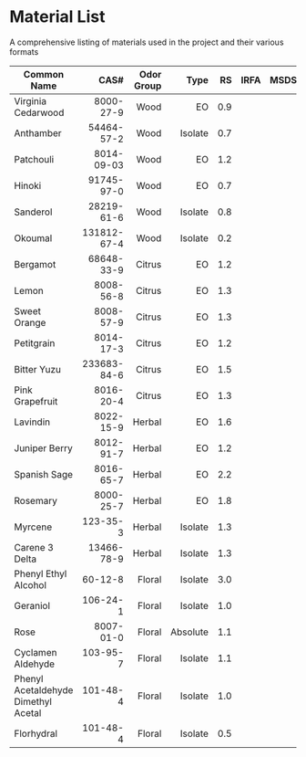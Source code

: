 # Material List
A comprehensive listing of materials used in the project and their various formats

| Common Name                         | CAS#           | Odor Group | Type     | RS  | IRFA | MSDS |
|-------------------------------------|---------------:|-----------:|---------:|----:|-----:|-----:|
| Virginia Cedarwood                  |      8000-27-9 |       Wood | EO       | 0.9 |      |      |
| Anthamber                           |     54464-57-2 |       Wood | Isolate  | 0.7 |      |      |
| Patchouli                           |     8014-09-03 |       Wood | EO       | 1.2 |      |      |
| Hinoki                              |     91745-97-0 |       Wood | EO       | 0.7 |      |      |
| Sanderol                            |     28219-61-6 |       Wood | Isolate  | 0.8 |      |      |
| Okoumal                             |    131812-67-4 |       Wood | Isolate  | 0.2 |      |      |
| Bergamot                            |     68648-33-9 |     Citrus | EO       | 1.2 |      |      |
| Lemon                               |      8008-56-8 |     Citrus | EO       | 1.3 |      |      |
| Sweet Orange                        |      8008-57-9 |     Citrus | EO       | 1.3 |      |      |
| Petitgrain                          |      8014-17-3 |     Citrus | EO       | 1.2 |      |      |
| Bitter Yuzu                         |    233683-84-6 |     Citrus | EO       | 1.5 |      |      |
| Pink Grapefruit                     |      8016-20-4 |     Citrus | EO       | 1.3 |      |      |
| Lavindin                            |      8022-15-9 |     Herbal | EO       | 1.6 |      |      |
| Juniper Berry                       |      8012-91-7 |     Herbal | EO       | 1.2 |      |      |
| Spanish Sage                        |      8016-65-7 |     Herbal | EO       | 2.2 |      |      |
| Rosemary                            |      8000-25-7 |     Herbal | EO       | 1.8 |      |      |
| Myrcene                             |       123-35-3 |     Herbal | Isolate  | 1.3 |      |      |
| Carene 3 Delta                      |     13466-78-9 |     Herbal | Isolate  | 1.3 |      |      |
| Phenyl Ethyl Alcohol                |        60-12-8 |     Floral | Isolate  | 3.0 |      |      |
| Geraniol                            |       106-24-1 |     Floral | Isolate  | 1.0 |      |      |
| Rose                                |      8007-01-0 |     Floral | Absolute | 1.1 |      |      |
| Cyclamen Aldehyde                   |       103-95-7 |     Floral | Isolate  | 1.1 |      |      |
| Phenyl Acetaldehyde Dimethyl Acetal |       101-48-4 |     Floral | Isolate  | 1.0 |      |      |
| Florhydral                          |       101-48-4 |     Floral | Isolate  | 0.5 |      |      |
